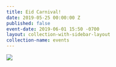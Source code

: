 ```yaml
---
title: Eid Carnival!
date: 2019-05-25 00:00:00 Z
published: false
event-date: 2019-06-01 15:50 -0700
layout: collection-with-sidebar-layout
collection-name: events
---
```


![]({{site.baseurl}}/media/2019%20Eid%20Carnival.jpg)
